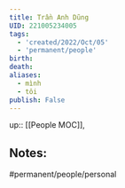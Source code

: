 ```yaml
---
title: Trần Anh Dũng
UID: 221005234005
tags:
  - 'created/2022/Oct/05'
  - 'permanent/people'
birth:
death:
aliases:
  - mình
  - tôi
publish: False
---
```

up:: [[People MOC]],

## Notes:


#permanent/people/personal 